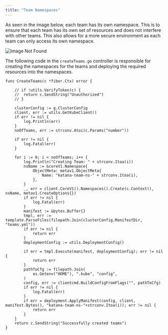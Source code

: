 ```yaml
---
title: "Team Namespaces"
---
```


As seen in the image below, each team has its own namespace. This is to ensure that each team has its own set of resources and does not interfere with other teams. This also allows for a more secure environment as each team can only access its own namespace.

![Image Not Found](/team-namespaces-architecture.png)

The following code in the `createTeams.go` controller is responsible for creating the namespaces for the teams and deploying the required resources into the namespaces.

```Golang
func CreateTeams(c *fiber.Ctx) error {

	// if !utils.VerifyToken(c) {
	// 	return c.SendString("Unauthorized")
	// }

	clusterConfig := g.ClusterConfig
	client, err := utils.GetKubeClient()
	if err != nil {
		log.Println(err)
	}
	noOfTeams, err := strconv.Atoi(c.Params("number"))

	if err != nil {
		log.Fatal(err)
	}

	for i := 0; i < noOfTeams; i++ {
		log.Println("Creating Team: " + strconv.Itoa(i))
		nsName := &coreV1.Namespace{
			ObjectMeta: metav1.ObjectMeta{
				Name: "katana-team-ns-" + strconv.Itoa(i),
			},
		}
		_, err = client.CoreV1().Namespaces().Create(c.Context(), nsName, metav1.CreateOptions{})
		if err != nil {
			log.Fatal(err)
		}
		manifest := &bytes.Buffer{}
		tmpl, err := template.ParseFiles(filepath.Join(clusterConfig.ManifestDir, "teams.yml"))
		if err != nil {
			return err
		}
		deploymentConfig := utils.DeploymentConfig()

		if err = tmpl.Execute(manifest, deploymentConfig); err != nil {
			return err
		}
		pathToCfg := filepath.Join(
			os.Getenv("HOME"), ".kube", "config",
		)
		config, err := clientcmd.BuildConfigFromFlags("", pathToCfg)
		if err != nil {
			log.Fatal(err)
		}
		if err = deployment.ApplyManifest(config, client, manifest.Bytes(), "katana-team-ns-"+strconv.Itoa(i)); err != nil {
			return err
		}
	}
	return c.SendString("Successfully created teams")
}
```

